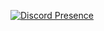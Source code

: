 [![Discord Presence](https://lanyard.cnrad.dev/api/889928756154748948)](https://discord.com/users/889928756154748948)

